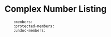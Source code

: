 # Complex Number Listing

```{doxygenclass} librapid::Complex
    :members:
    :protected-members:
    :undoc-members:
```
